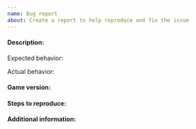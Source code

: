 ```yaml
---
name: Bug report
about: Create a report to help reproduce and fix the issue
---
```


#### Description:

Expected behavior:

Actual behavior:

<!-- Describe the issue in detail. Make sure to include expected behavior if it's not obvious.
 Example: The game checks for starvation before food production. Food grown at the end of the turn should be taken into account. -->

#### Game version:

<!-- Version that you're testing or a date that you received it on. -->

#### Steps to reproduce:

<!-- What steps are required to reproduce the issue?
 Example:
 1. Start the game as Hazat
 2. Select a technology to research
 3. The game crashes-->

#### Additional information:

<!-- Anything that can be used to track down the cause. Save files, logs, screnshots, environment you're running on. -->
